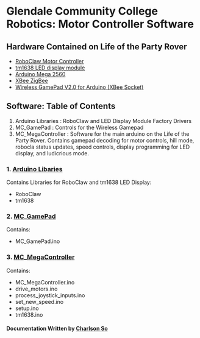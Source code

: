 Glendale Community College Robotics: Motor Controller Software
=====

## Hardware Contained on Life of the Party Rover
* [RoboClaw Motor Controller](https://www.amazon.com/Orion-Robotics-R0413-RoboClaw-Controller/dp/B00R1LFTZ2?ie=UTF8&*Version*=1&*entries*=0) 
* [tm1638 LED display module](https://www.amazon.com/tm1638-display-module-digital-arduino/dp/b00w4j5tpg)
* [Arduino Mega 2560](https://www.arduino.cc/en/Main/arduinoBoardMega2560/)
* [XBee ZigBee](https://www.amazon.com/XBee-2mW-Wire-Antenna-ZigBee/dp/B007R9U1QA/ref=sr_1_4?ie=UTF8&qid=1506119916&sr=8-4&keywords=xbee+zigbee)
* [Wireless GamePad V2.0 for Arduino (XBee Socket)](https://www.dfrobot.com/product-858.html)


## Software: Table of Contents
1. Arduino Libraries : RoboClaw and LED Display Module Factory Drivers
2. MC_GamePad : Controls for the Wireless Gamepad
3. MC_MegaController : Software for the main arduino on the Life of the Party Rover. Contains gamepad decoding for motor controls, hill mode, robocla status updates, speed controls, display programming for LED display, and ludicrious mode.

### 1. [Arduino Libaries](https://github.com/khanoyan/gcc_motor_controller/tree/master/Arduino%20Libraries)
Contains Libraries for RoboClaw and tm1638 LED Display:

* RoboClaw
* tm1638

### 2. [MC_GamePad](https://github.com/khanoyan/gcc_motor_controller/tree/master/MC_GamePad)
Contains:
* MC_GamePad.ino


### 3. [MC_MegaController](https://github.com/khanoyan/gcc_motor_controller/tree/master/MC_MegaController)
Contains:
* MC_MegaController.ino
* drive_motors.ino
* process_joystick_inputs.ino
* set_new_speed.ino
* setup.ino
* tm1638.ino

#### Documentation Written by [Charlson So](github.com/so0p)